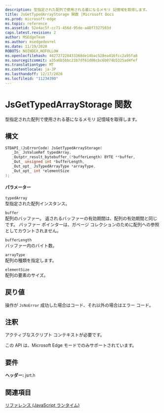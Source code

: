 ```yaml
---
description: 型指定された配列で使用される基になるメモリ 記憶域を取得します。
title: JsGetTypedArrayStorage 関数 |Microsoft Docs
ms.prod: microsoft-edge
ms.topic: reference
ms.assetid: 52e4ac5f-cc71-456d-95de-a48f7327503d
caps.latest.revision: 2
author: MSEdgeTeam
ms.author: msedgedevrel
ms.date: 11/19/2020
ROBOTS: NOINDEX,NOFOLLOW
ms.openlocfilehash: 442727228433368de14bac528ea416fcc2a95fa8
ms.sourcegitcommit: a35a6b5bbc21b7df61d08cbc6b074b5325ad4fef
ms.translationtype: MT
ms.contentlocale: ja-JP
ms.lasthandoff: 12/17/2020
ms.locfileid: "11234390"
---
```

# JsGetTypedArrayStorage 関数

型指定された配列で使用される基になるメモリ 記憶域を取得します。  
  
## 構文  
  
```cpp  
STDAPI_(JsErrorCode) JsGetTypedArrayStorage(  
   _In_ JsValueRef typedArray,  
   _Outptr_result_bytebuffer_(*bufferLength) BYTE **buffer,  
   _Out_ unsigned int *bufferLength,  
   _Out_opt_ JsTypedArrayType *arrayType,  
   _Out_opt_ int *elementSize  
);  
```  
  
#### パラメーター  
 `typedArray`  
 型指定された配列インスタンス。  
  
 `buffer`  
 配列のバッファー。 返されるバッファーの有効期間は、配列の有効期間と同じです。 バッファー ポインターは、ガベージ コレクションのために配列への参照としてカウントされません。  
  
 `bufferLength`  
 バッファー内のバイト数。  
  
 `arrayType`  
 配列の種類を指定します。  
  
 `elementSize`  
 配列の要素のサイズ。  
  
## 戻り値  
 操作が `JsNoError` 成功した場合はコード、それ以外の場合はエラー コード。  
  
## 注釈  
 アクティブなスクリプト コンテキストが必要です。  
  
 この API は、Microsoft Edge モードでのみサポートされています。  
  
## 要件  
 **ヘッダー:** jsrt.h  
  
## 関連項目  
 [リファレンス (JavaScript ランタイム)](../chakra-hosting/reference-javascript-runtime.md)

